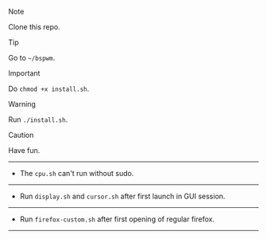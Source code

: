 > [!NOTE]
> Clone this repo.

> [!TIP]
> Go to `~/bspwm`.

> [!IMPORTANT]
> Do `chmod +x install.sh`.

> [!WARNING]
> Run `./install.sh`.

> [!CAUTION]
> Have fun.


---
- The `cpu.sh` can't run without sudo.
---
- Run `display.sh` and `cursor.sh` after first launch in GUI session.
---
- Run `firefox-custom.sh` after first opening of regular firefox.
---
